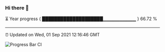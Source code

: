 ### Hi there 👋

⏳ Year progress { ████████████████████▁▁▁▁▁▁▁▁▁▁ } 66.72 %

---

⏰ Updated on Wed, 01 Sep 2021 12:16:46 GMT

![Progress Bar CI](https://github.com/liununu/liununu/workflows/Progress%20Bar%20CI/badge.svg)
